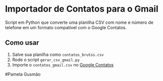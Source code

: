 # Importador de Contatos para o Gmail

Script em Python que converte uma planilha CSV com nome e número de telefone em um formato compatível com o Google Contatos.

## Como usar

1. Salve sua planilha como `contatos_brutos.csv`
2. Rode o script `gerar_csv_gmail.py`
3. Importe o `contatos_gmail.csv` no [Google Contatos](https://contacts.google.com)


#Pamela Gusmão

